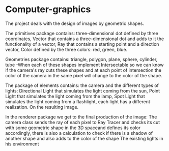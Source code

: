 # Computer-graphics
The project deals with the design of images by geometric shapes.

The primitives package contains:
 three-dimensional dot defined by three coordinates,
 Vector that contains a three-dimensional dot and adds to it the functionality of a vector,
 Ray that contains a starting point and a direction vector,
 Color defined by the three colors: red, green, blue.

Geometries package contains:
 triangle, polygon, plane, sphere, cylinder, tube -When each of these shapes implement 
 Intersectable so we can know if the camera's ray cuts these shapes and at each point of
 intersection the color of the camera in the same pixel will change to the color of the shape.

The package of elements contains:
 the camera and the different types of lights:
 Directional Light that simulates the light coming from the sun, 
Point Light that simulates the light coming from the lamp,
Spot Light that simulates the light coming from a flashlight,
each light has a different realization. On the resulting image.

In the renderer package we get to the final production of the image: 
The camera class sends the ray of each pixel to Ray Tracer and checks its 
cut with some geometric shape in the 3D spaceand defines its color accordingly,
 there is also a calculation to check if there is a shadow of another shape and also
 adds to the color of the shape The existing lights in his environment
